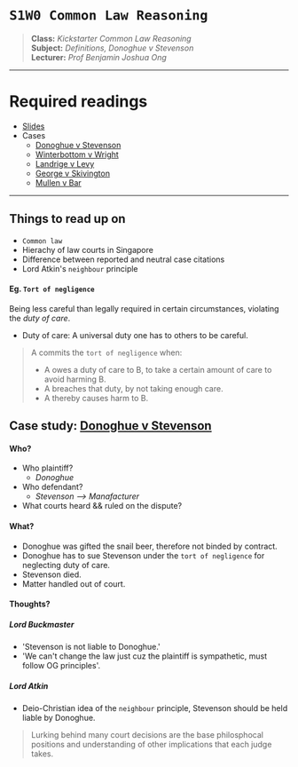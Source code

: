 # `S1W0 Common Law Reasoning`

> **Class:** *Kickstarter Common Law Reasoning*  
> **Subject:** *Definitions, Donoghue v Stevenson*  
> **Lecturer:** *Prof Benjamin Joshua Ong*  

---

# Required readings

* [Slides](common-law-reasoning.pdf)
* Cases
    * [Donoghue v Stevenson](donoghue-stevenson.pdf)
    * [Winterbottom v Wright](winterbottom-wright.pdf)
    * [Landrige v Levy](landrige-levy.pdf)
    * [George v Skivington](https://www.wikiwand.com/en/George_v_Skivington)
    * [Mullen v Bar](https://www.casemine.com/judgement/uk/5a8ff8d560d03e7f57ecdff7)

---

## Things to read up on

* `Common law`
* Hierachy of law courts in Singapore
* Difference between reported and neutral case citations
* Lord Atkin's `neighbour` principle

#### Eg. `Tort of negligence`
Being less careful than legally required in certain circumstances, violating the *duty of care*.
* Duty of care: A universal duty one has to others to be careful.

> A commits the `tort of negligence` when:
> * A owes a duty of care to B, to take a certain amount of care to avoid harming B.
> * A breaches that duty, by not taking enough care.
> * A thereby causes harm to B.

## Case study: [Donoghue v Stevenson](https://www.lawteacher.net/cases/donoghue-v-stevenson.php)

#### Who?

* Who plaintiff? 
    * *Donoghue*
* Who defendant? 
    * *Stevenson --> Manafacturer*
* What courts heard && ruled on the dispute?

#### What?

* Donoghue was gifted the snail beer, therefore not binded by contract.
* Donoghue has to sue Stevenson under the `tort of negligence` for neglecting duty of care.
* Stevenson died.
* Matter handled out of court.

#### Thoughts?

##### Lord Buckmaster
* 'Stevenson is not liable to Donoghue.'
* 'We can't change the law just cuz the plaintiff is sympathetic, must follow OG principles'.

##### Lord Atkin
* Deio-Christian idea of the `neighbour` principle, Stevenson should be held liable by Donoghue.

> Lurking behind many court decisions are the base philosphocal positions and understanding of other implications that each judge takes.
